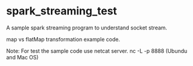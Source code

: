 # spark_streaming_test

  A sample spark streaming program to understand socket stream.
  
 map vs flatMap transformation example code.
  
 Note: For test the sample code use netcat server.
 		nc -L -p 8888 (Ubundu and Mac OS) 
